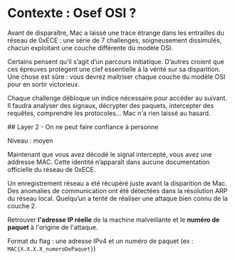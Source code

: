# Contexte : Osef OSI ?

Avant de disparaître, Mac a laissé une trace étrange dans les entrailles du réseau de 0xECE : une série de 7 challenges, soigneusement dissimulés, chacun exploitant une couche différente du modèle OSI.

Certains pensent qu’il s’agit d’un parcours initiatique. D’autres croient que ces épreuves protègent une clef essentielle à la vérité sur sa disparition. Une chose est sûre : vous devrez maîtriser chaque couche du modèle OSI pour en sortir victorieux.

Chaque challenge débloque un indice nécessaire pour accéder au suivant. Il faudra analyser des signaux, décrypter des paquets, intercepter des requêtes, comprendre les protocoles... Mac n'a rien laissé au hasard.

## Layer 2 - On ne peut faire confiance à personne

Niveau : moyen

Maintenant que vous avez décodé le signal intercepté, vous avez une addresse MAC. Cette identité n’apparaît dans aucune documentation officielle du réseau de 0xECE.

Un enregistrement réseau a été récupéré juste avant la disparition de Mac. Des anomalies de communication ont été détectées dans la résolution ARP du réseau local. Quelqu’un a tenté de réaliser une attaque bien connu de la couche 2.

Retrouver **l'adresse IP réelle** de la machine malveillante et le **numéro de paquet** à l'origine de l'attaque. 

Format du flag : une adresse IPv4 et un numéro de paquet (ex : `MAC{X.X.X.X_numeroDePaquet}`)



